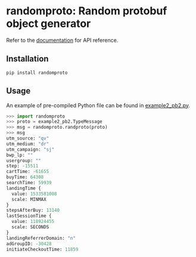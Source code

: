 # randomproto: Random protobuf object generator
Refer to the [documentation](https://randomproto.readthedocs.io/en/latest/) for API reference.

## Installation
`pip install randomproto`

## Usage
An example of pre-compiled Python file can be found
in [example2_pb2.py](https://raw.githubusercontent.com/yupingso/randomproto/master/tests/example2_pb2.py).
```py
>>> import randomproto
>>> proto = example2_pb2.TypeMessage
>>> msg = randomproto.randproto(proto)
>>> msg
utm_source: "qv"
utm_medium: "dr"
utm_campaign: "sj"
bwp_lp: ""
usergroup: ""
step: -15511
cartTime: -61655
buyTime: 64308
searchTime: 59939
landingTime {
  value: 1533581008
  scale: MINMAX
}
stepsAfterBuy: 13140
lastSessionTime {
  value: 118924455
  scale: SECONDS
}
landingReferrerDomain: "n"
adGroupID: -30428
initiateCheckoutTime: 11859
```
